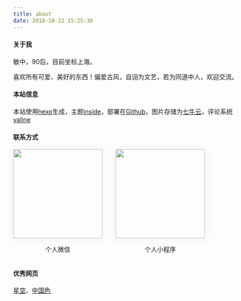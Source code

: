```yaml
---
title: about
date: 2018-10-22 15:25:30
---
```


#### 关于我
敏中，90后，目前坐标上海。  

喜欢所有可爱、美好的东西！偏爱古风，自诩为文艺，若为同道中人，欢迎交流。

#### 本站信息
本站使用<a href="https://hexo.io/zh-cn" target="_target">hexo</a>生成，主题<a href="https://github.com/ike-c/hexo-theme-inside" target="_target">inside</a>，部署在<a href="https://github.com" target="_target">Github</a>，图片存储为<a href="https://www.qiniu.com/" target="_target">七牛云</a>，评论系统<a href="https://deserts.io/diy-a-comment-system/" target="_target">valine</a>

#### 联系方式
<div style="display: flex;flex-wrap: wrap;">
    <div style="margin-right: 30px;">
        <img src="images/wx.jpg" style="width:200px;height: 200px;box-shadow: 0 0 20px #eee;">
        <p style="text-align:center;">个人微信</p>
    </div>
    <div>
        <img src="images/xcx.png" style="width:200px;height: 200px;box-shadow: 0 0 20px #eee;">
        <p style="text-align:center;">个人小程序</p>
    </div>
</div>

#### 优秀网页
<div style="display:flex;flex-wrap:wrap;">
    <a href="https://zine-fj.github.io/starrySky/" title="效果 ~ 夜空"  target="_target">星空</a>、
    <a href="http://zhongguose.com/" title="中国色"  target="_target">中国色</a>
</div>





